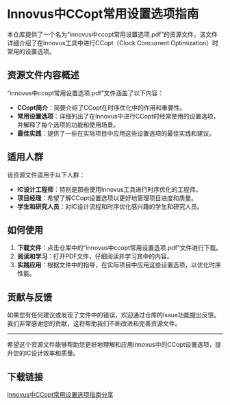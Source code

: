 # Innovus中CCopt常用设置选项指南

本仓库提供了一个名为“innovus中ccopt常用设置选项.pdf”的资源文件，该文件详细介绍了在Innovus工具中进行CCopt（Clock Concurrent Optimization）时常用的设置选项。

## 资源文件内容概述

“innovus中ccopt常用设置选项.pdf”文件涵盖了以下内容：

- **CCopt简介**：简要介绍了CCopt在时序优化中的作用和重要性。
- **常用设置选项**：详细列出了在Innovus中进行CCopt时经常使用的设置选项，并解释了每个选项的功能和使用场景。
- **最佳实践**：提供了一些在实际项目中应用这些设置选项的最佳实践和建议。

## 适用人群

该资源文件适用于以下人群：

- **IC设计工程师**：特别是那些使用Innovus工具进行时序优化的工程师。
- **项目经理**：希望了解CCopt设置选项以更好地管理项目进度和质量。
- **学生和研究人员**：对IC设计流程和时序优化感兴趣的学生和研究人员。

## 如何使用

1. **下载文件**：点击仓库中的“innovus中ccopt常用设置选项.pdf”文件进行下载。
2. **阅读和学习**：打开PDF文件，仔细阅读并学习其中的内容。
3. **实践应用**：根据文件中的指导，在实际项目中应用这些设置选项，以优化时序性能。

## 贡献与反馈

如果您有任何建议或发现了文件中的错误，欢迎通过仓库的Issue功能提出反馈。我们非常感谢您的贡献，这将帮助我们不断改进和完善资源文件。

---

希望这个资源文件能够帮助您更好地理解和应用Innovus中的CCopt设置选项，提升您的IC设计效率和质量。

## 下载链接

[Innovus中CCopt常用设置选项指南分享](https://pan.quark.cn/s/79020676b4b9)